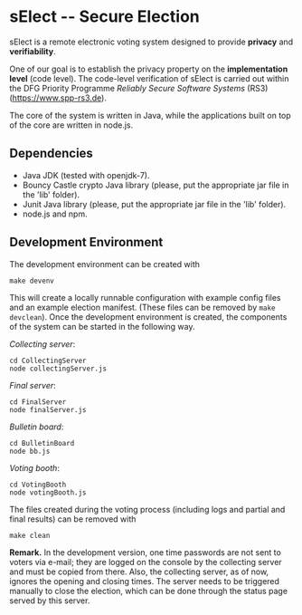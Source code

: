 # sElect -- Secure Election

sElect is a remote electronic voting system designed to provide 
**privacy** and **verifiability**.

One of our goal is to establish the privacy property on the
**implementation level** (code level). The code-level
verification of sElect is carried out within the DFG Priority
Programme *Reliably Secure Software Systems* (RS3)
(https://www.spp-rs3.de).

The core of the system is written in Java, while the applications 
built on top of the core are written in node.js.

## Dependencies

* Java JDK (tested with openjdk-7).
* Bouncy Castle crypto Java library (please, put the appropriate jar file in the 'lib' folder).
* Junit Java library (please, put the appropriate jar file in the 'lib' folder).
* node.js and npm.

## Development Environment

The development environment can be created with

```
make devenv
```

This will create a locally runnable configuration with example config files and 
an example election manifest. (These files can be removed by `make devclean`). Once the 
development environment is created, the components of the system can be 
started in the following way.

*Collecting server*:
```
cd CollectingServer
node collectingServer.js
```

*Final server*:
```
cd FinalServer
node finalServer.js
```

*Bulletin board*:
```
cd BulletinBoard
node bb.js
```

*Voting booth*:
```
cd VotingBooth
node votingBooth.js
```

The files created during the voting process (including logs and partial 
and final results) can be removed with
```
make clean
```

**Remark.**
In the development version, one time passwords are not sent to
voters via e-mail; they are logged on the console by the
collecting server and must be copied from there. Also, the
collecting server, as of now, ignores the opening and closing
times. The server needs to be triggered manually to close the
election, which can be done through the status page served by
this server.
